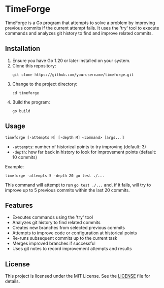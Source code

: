 # TimeForge

TimeForge is a Go program that attempts to solve a problem by improving previous commits if the current attempt fails. It uses the 'try' tool to execute commands and analyzes git history to find and improve related commits.

## Installation

1. Ensure you have Go 1.20 or later installed on your system.
2. Clone this repository:
   ```
   git clone https://github.com/yourusername/timeforge.git
   ```
3. Change to the project directory:
   ```
   cd timeforge
   ```
4. Build the program:
   ```
   go build
   ```

## Usage

```
timeforge [-attempts N] [-depth M] <command> [args...]
```

- `-attempts`: number of historical points to try improving (default: 3)
- `-depth`: how far back in history to look for improvement points (default: 10 commits)

Example:
```
timeforge -attempts 5 -depth 20 go test ./...
```

This command will attempt to run `go test ./...` and, if it fails, will try to improve up to 5 previous commits within the last 20 commits.

## Features

- Executes commands using the 'try' tool
- Analyzes git history to find related commits
- Creates new branches from selected previous commits
- Attempts to improve code or configuration at historical points
- Re-runs subsequent commits up to the current task
- Merges improved branches if successful
- Uses git notes to record improvement attempts and results

## License

This project is licensed under the MIT License. See the [LICENSE](LICENSE) file for details.

